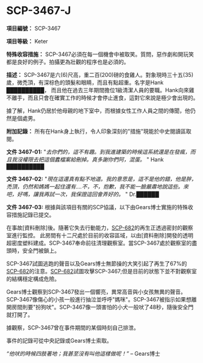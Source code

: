 # SCP-3467-J
                        


**項目編號：**  SCP-3467

**項目等級：**  Keter

**特殊收容措施：**  SCP-3467必須在每一個機會中被取笑。質問，惡作劇和開玩笑都是良好的例子。拍攝更為壯觀的程序也是必須的。

**描述：**  SCP-3467是六(6)尺高，重二百(200)磅的食雞人。對象現時三十五(35)歲，微禿頂，有深棕色的頭髮和眼睛，而且有點超重。名字是Hank ██████████， 而且他在過去三年期間擔位1級清潔人員的要職。Hank向來雞不離手，而且只會在確實工作的時候才會停止進食，這對它來說是極少會出現的。

據了解，Hank仍居於他母親的地下室中，而根據女性工作人員之間的傳聞，他仍然是個處男。

**附加記錄：**  所有在Hank身上執行，令人印象深刻的"措施"現能於中史閱讀區取閱。

**文件 3467-01:**  "*去你們的，這不有趣。到我進建築的時候這系統還是在發瘋，而且我沒權限去把這個蠹檔案給刪掉。真多謝你們阿，混蛋。* " Hank ██████████

**文件 3467-02:**  "*現在這還真有點不地道。我的意思是，這不是他的錯，他是胖，禿頂，仍然和媽媽一起住還有….不，不，抱歉，我不能一臉嚴肅地說這些。來吧，好嗎，讓我再試一次，我保證這回會弄好的。* " Dr.██████

**文件 3467-03:**  根據與該項目有關的SCP協議，以下由Gears博士實施的特殊收容措施記錄已提交。

在事故[資料刪除]後。隨著它失去行動能力，[SCP-682](//scp-wiki-cn.wikidot.com/scp-682)的再生正透過密封的觀察室進行監控。 此房間有十二尺處於目前的收容區域，以由[資料刪除]開發的透明超密度塑料建成。SCP-3467奉命前往清理觀察室。當SCP-3467處於觀察室的盡頭時，安全門被鎖上。

SCP-3467試圖逃跑的聲音以及Gears博士無節操的大笑引起了再生了67%的[SCP-682](//scp-wiki-cn.wikidot.com/scp-682)的注意。[SCP-682](//scp-wiki-cn.wikidot.com/scp-682)試圖攻擊SCP-3467;但是目前的狀態下並不對觀察室的結構穩定構成危險。

Gears博士觀察到SCP-3467發出一個響亮，異常高音與小女孩無異的聲音。 SCP-3467像傷心的小孩一般進行抽泣並呼呼"媽咪"。SCP-3467被指示如果想離開房間則要"扮狗吠"。SCP-3467像一頭害怕的小犬一般吠了48秒，隨後安全門就打開了。

據觀察，SCP-3467曾在事件期間的某個時刻自己排泄。

事件的記錄可從中央記錄或Gears博士索取。

*“他吠的時候四肢著地；我甚至沒有叫他這樣做呢！”*  – Gears博士



                    